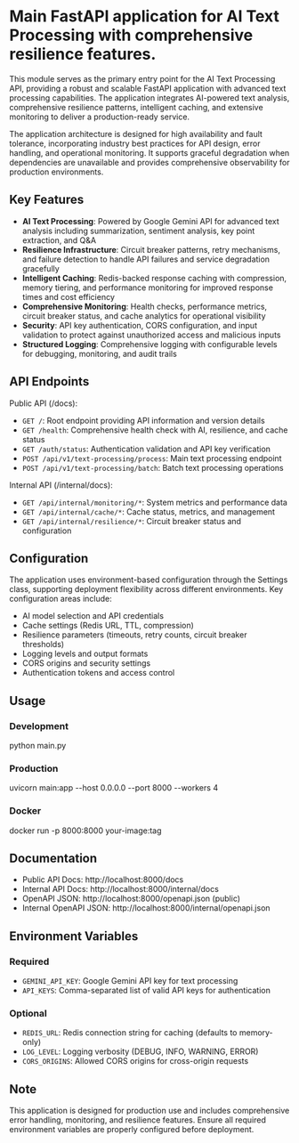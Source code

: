 # Main FastAPI application for AI Text Processing with comprehensive resilience features.

This module serves as the primary entry point for the AI Text Processing API, providing
a robust and scalable FastAPI application with advanced text processing capabilities.
The application integrates AI-powered text analysis, comprehensive resilience patterns,
intelligent caching, and extensive monitoring to deliver a production-ready service.

The application architecture is designed for high availability and fault tolerance,
incorporating industry best practices for API design, error handling, and operational
monitoring. It supports graceful degradation when dependencies are unavailable and
provides comprehensive observability for production environments.

## Key Features

- **AI Text Processing**: Powered by Google Gemini API for advanced text analysis
including summarization, sentiment analysis, key point extraction, and Q&A
- **Resilience Infrastructure**: Circuit breaker patterns, retry mechanisms, and
failure detection to handle API failures and service degradation gracefully
- **Intelligent Caching**: Redis-backed response caching with compression, memory
tiering, and performance monitoring for improved response times and cost efficiency
- **Comprehensive Monitoring**: Health checks, performance metrics, circuit breaker
status, and cache analytics for operational visibility
- **Security**: API key authentication, CORS configuration, and input validation
to protect against unauthorized access and malicious inputs
- **Structured Logging**: Comprehensive logging with configurable levels for
debugging, monitoring, and audit trails

## API Endpoints

Public API (/docs):
- `GET /`: Root endpoint providing API information and version details
- `GET /health`: Comprehensive health check with AI, resilience, and cache status
- `GET /auth/status`: Authentication validation and API key verification
- `POST /api/v1/text-processing/process`: Main text processing endpoint
- `POST /api/v1/text-processing/batch`: Batch text processing operations

Internal API (/internal/docs):
- `GET /api/internal/monitoring/*`: System metrics and performance data
- `GET /api/internal/cache/*`: Cache status, metrics, and management
- `GET /api/internal/resilience/*`: Circuit breaker status and configuration

## Configuration

The application uses environment-based configuration through the Settings class,
supporting deployment flexibility across different environments. Key configuration
areas include:

- AI model selection and API credentials
- Cache settings (Redis URL, TTL, compression)
- Resilience parameters (timeouts, retry counts, circuit breaker thresholds)
- Logging levels and output formats
- CORS origins and security settings
- Authentication tokens and access control

## Usage

### Development

python main.py

### Production

uvicorn main:app --host 0.0.0.0 --port 8000 --workers 4

### Docker

docker run -p 8000:8000 your-image:tag

## Documentation

- Public API Docs: http://localhost:8000/docs
- Internal API Docs: http://localhost:8000/internal/docs
- OpenAPI JSON: http://localhost:8000/openapi.json (public)
- Internal OpenAPI JSON: http://localhost:8000/internal/openapi.json

## Environment Variables

### Required

- `GEMINI_API_KEY`: Google Gemini API key for text processing
- `API_KEYS`: Comma-separated list of valid API keys for authentication

### Optional

- `REDIS_URL`: Redis connection string for caching (defaults to memory-only)
- `LOG_LEVEL`: Logging verbosity (DEBUG, INFO, WARNING, ERROR)
- `CORS_ORIGINS`: Allowed CORS origins for cross-origin requests

## Note

This application is designed for production use and includes comprehensive error
handling, monitoring, and resilience features. Ensure all required environment
variables are properly configured before deployment.
